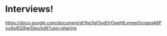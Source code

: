 # Interviews!

https://docs.google.com/document/d/1hp3gf3vdOrOpeHlLvmqnOcrqpqA6PyuAsj6Q9jwSieo/edit?usp=sharing
